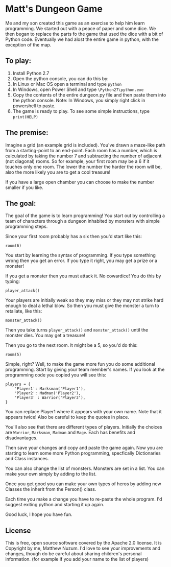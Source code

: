 # Matt's Dungeon Game

Me and my son created this game as an exercise to help him learn programming. We started out with a peace of paper and some dice. We then began to replace the parts fo the game that used the dice with a bit of Python code. Eventually we had alost the entire game in python, with the exception of the map.

## To play:

1. Install Python 2.7
1. Open the python console, you can do this by:
  1. In Linux or Mac OS open a terminal and type `python`
  1. In Windows, open Power Shell and type `\Python27\python.exe`
1. Copy the contents of the entire dungeon.py file and then paste them into the python console. Note: In Windows, you simply right click in powershell to paste.
1. The game is ready to play. To see some simple instructions, type `print(HELP)`

## The premise:

Imagine a grid (an example grid is included). You've drawn a maze-like path from a starting-point to an end-point. Each room has a number, which is calculated by taking the number 7 and subtracting the number of adjacent (not diagonal) rooms. So for example, your first room may be a 6 if it touches only one room. The lower the number the harder the room will be, also the more likely you are to get a cool treasure!

If you have a large open chamber you can choose to make the number smaller if you like.

## The goal:

The goal of the game is to learn programming! You start out by controlling a team of characters through a dungeon inhabited by monsters with simple programming steps.

Since your first room probably has a six then you'd start like this:

`room(6)`

You start by learning the syntax of programming. If you type something wrong then you get an error. If you type it right, you may get a prize or a monster!

If you get a monster then you must attack it. No cowardice! You do this by typing:

`player_attack()`

Your players are initially weak so they may miss or they may not strike hard enough to deal a lethal blow. So then you must give the monster a turn to retaliate, like this:

`monster_attack()`

Then you take turns `player_attack()` and `monster_attack()` until the monster dies. You may get a treasure!

Then you go to the next room. It might be a 5, so you'd do this:

`room(5)`

Simple, right? Well, to make the game more fun you do some additional programming. Start by giving your team member's names. If you look at the programming code you copied you will see this:

    players = {
        'Player1': Marksman('Player1'),
        'Player2': Madman('Player2'),
        'Player3' : Warrior('Player3'),
    }

You can replace Player1 where it appears with your own name. Note that it appears twice! Also be careful to keep the quotes in place. 

You'll also see that there are different types of players. Initially the choices are `Warrior`, `Marksman`, `Madman` and `Mage`. Each has benefits and disadvantages. 

Then save your changes and copy and paste the game again. Now you are starting to learn some more Python programming, specfically Dictionaries and Class instances.

You can also change the list of monsters. Monsters are set in a list. You can make your own simply by adding to the list.

Once you get good you can make your own types of heros by adding new Classes the inherit from the Person() class.

Each time you make a change you have to re-paste the whole program. I'd suggest exiting python and starting it up again.

Good luck, I hope you have fun.

## License

This is free, open source software covered by the Apache 2.0 license. It is Copyright by me, Matthew Nuzum. I'd love to see your improvements and changes, though do be careful about sharing children's personal information. (for example if you add your name to the list of players)
